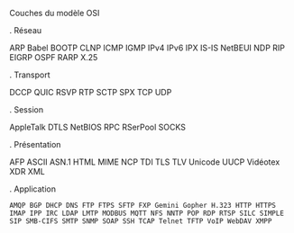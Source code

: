 Couches du modèle OSI

. Réseau 	

   ARP Babel BOOTP CLNP ICMP IGMP IPv4 IPv6 IPX IS-IS NetBEUI NDP RIP EIGRP OSPF RARP X.25

. Transport 	

   DCCP QUIC RSVP RTP SCTP SPX TCP UDP

. Session 	

   AppleTalk DTLS NetBIOS RPC RSerPool SOCKS

. Présentation 	

   AFP ASCII ASN.1 HTML MIME NCP TDI TLS TLV Unicode UUCP Vidéotex XDR XML

. Application 	

    AMQP BGP DHCP DNS FTP FTPS SFTP FXP Gemini Gopher H.323 HTTP HTTPS IMAP IPP IRC LDAP LMTP MODBUS MQTT NFS NNTP POP RDP RTSP SILC SIMPLE SIP SMB-CIFS SMTP SNMP SOAP SSH TCAP Telnet TFTP VoIP WebDAV XMPP







